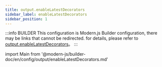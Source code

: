 ```yaml
---
title: output.enableLatestDecorators
sidebar_label: enableLatestDecorators
sidebar_position: 1
---
```


:::info BUILDER
This configuration is Modern.js Builder configuration, there may be links that cannot be redirected. for details, please refer to [output.enableLatestDecorators](https://modernjs.dev/builder/zh/api/config-output.html#output-enablelatestdecorators)。
:::

import Main from '@modern-js/builder-doc/en/config/output/enableLatestDecorators.md'

<Main />
